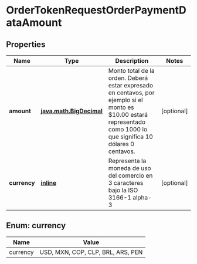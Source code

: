 
# OrderTokenRequestOrderPaymentDataAmount

## Properties
Name | Type | Description | Notes
------------ | ------------- | ------------- | -------------
**amount** | [**java.math.BigDecimal**](java.math.BigDecimal.md) | Monto total de la orden. Deberá estar expresado en centavos, por ejemplo si el monto es $10.00 estará representado como 1000 lo que significa 10 dólares 0 centavos. |  [optional]
**currency** | [**inline**](#Currency) | Representa la moneda de uso del comercio en 3 caracteres bajo la ISO 3166-1 alpha-3  |  [optional]


<a id="Currency"></a>
## Enum: currency
Name | Value
---- | -----
currency | USD, MXN, COP, CLP, BRL, ARS, PEN



